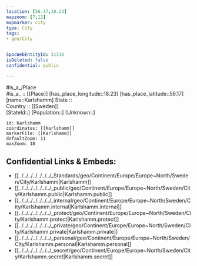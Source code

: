 ```yaml
---
location: [56.17,18.23] 
mapzoom: [7,12] 
mapmarker: city 
type: City
tags:
- geo/City


SpocWebEntityId: 31316
isDeleted: false
confidential: public

---
```

#is_a_/Place  
#is_a_ :: [[Place]] 
[has_place_longitude::18.23] 
[has_place_latitude::56.17] 
[name::Karlshamm] 
State ::  
Country :: [[Sweden]]  
[StateId::] 
[Population::] 
[Unknown::] 


```leaflet
id: Karlshamm
coordinates: [[Karlshamm]] 
markerFile: [[Karlshamm]] 
defaultZoom: 11 
maxZoom: 18
```


## Confidential Links & Embeds: 
- [[../../../../../../../_Standards/geo/Continent/Europe/Europe~North/Sweden/City/Karlshamm|Karlshamm]] 
- [[../../../../../../../_public/geo/Continent/Europe/Europe~North/Sweden/City/Karlshamm.public|Karlshamm.public]] 
- [[../../../../../../../_internal/geo/Continent/Europe/Europe~North/Sweden/City/Karlshamm.internal|Karlshamm.internal]] 
- [[../../../../../../../_protect/geo/Continent/Europe/Europe~North/Sweden/City/Karlshamm.protect|Karlshamm.protect]] 
- [[../../../../../../../_private/geo/Continent/Europe/Europe~North/Sweden/City/Karlshamm.private|Karlshamm.private]] 
- [[../../../../../../../_personal/geo/Continent/Europe/Europe~North/Sweden/City/Karlshamm.personal|Karlshamm.personal]] 
- [[../../../../../../../_secret/geo/Continent/Europe/Europe~North/Sweden/City/Karlshamm.secret|Karlshamm.secret]] 
